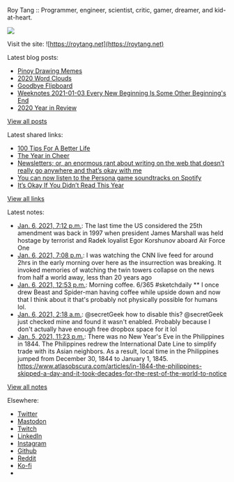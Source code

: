 Roy Tang :: Programmer, engineer, scientist, critic, gamer, dreamer, and kid-at-heart.

![](https://roytang.net/static/img/profile.jpg)

Visit the site: ![https://roytang.net](https://roytang.net)

Latest blog posts:

- [Pinoy Drawing Memes](https://roytang.net/2021/01/pinoy-drawing-memes/)
- [2020 Word Clouds](https://roytang.net/2021/01/word-clouds/)
- [Goodbye Flipboard](https://roytang.net/2021/01/goodbye-flipboard/)
- [Weeknotes 2021-01-03 Every New Beginning Is Some Other Beginning&#x27;s End](https://roytang.net/2021/01/weeknotes-2021-01-03/)
- [2020 Year in Review](https://roytang.net/2021/01/2020-year-in-review/)

[View all posts](https://roytang.net/blog)

Latest shared links:

- [100 Tips For A Better Life](https://roytang.net/2021/01/100-tips-for-a-better-life/)
- [The Year in Cheer](https://roytang.net/2021/01/the-year-in-cheer/)
- [Newsletters; or, an enormous rant about writing on the web that doesn’t really go anywhere and that’s okay with me](https://roytang.net/2021/01/newsletters-or-an-enormous-rant-about-writing-on-the-web-that-doesnt-really-go-anywhere-and-thats-ok/)
- [You can now listen to the Persona game soundtracks on Spotify](https://roytang.net/2021/01/you-can-now-listen-to-the-persona-game-soundtracks-on-spotify/)
- [It’s Okay If You Didn’t Read This Year](https://roytang.net/2021/01/its-okay-if-you-didnt-read-this-year/)

[View all links](https://roytang.net/links)

Latest notes:

- [Jan. 6, 2021, 7:12 p.m.](https://roytang.net/2021/01/1347018337990021122/): The last time the US considered the 25th amendment was back in 1997 when president James Marshall was held hostage by terrorist and Radek loyalist Egor Korshunov aboard Air Force One
- [Jan. 6, 2021, 7:08 p.m.](https://roytang.net/2021/01/1347017186317983745/): I was watching the CNN live feed for around 2hrs in the early morning over here as the insurrection was breaking. It invoked memories of watching the twin towers collapse on the news from half a world away, less than 20 years ago
- [Jan. 6, 2021, 12:53 p.m.](https://roytang.net/2021/01/1346922745234223104/): Morning coffee. 6/365 #sketchdaily ** I once drew Beast and Spider-man having coffee while upside down and now that I think about it that&#x27;s probably not physically possible for humans lol.
- [Jan. 6, 2021, 2:18 a.m.](https://roytang.net/2021/01/1346763019800334337/): @secretGeek how to disable this? @secretGeek just checked mine and found it wasn&#x27;t enabled. Probably because I don&#x27;t actually have enough free dropbox space for it lol
- [Jan. 5, 2021, 11:23 p.m.](https://roytang.net/2021/01/1346718914764369927/): There was no New Year&#x27;s Eve in the Philippines in 1844. The Philippines redrew the International Date Line to simplify trade with its Asian neighbors. As a result, local time in the Philippines jumped from December 30, 1844 to January 1, 1845. https://www.atlasobscura.com/articles/in-1844-the-philippines-skipped-a-day-and-it-took-decades-for-the-rest-of-the-world-to-notice

[View all notes](https://roytang.net/notes)

Elsewhere:

- [Twitter](https://twitter.com/roytang)
- [Mastodon](https://mastodon.technology/@roytang)
- [Twitch](https://twitch.tv/twitchyroy)
- [LinkedIn](https://www.linkedin.com/in/roytang)
- [Instagram](https://instagram.com/roytang0400)
- [Github](https://github.com/roytang)
- [Reddit](https://reddit.com/u/hungryroy)
- [Ko-fi](https://ko-fi.com/roytang)
- [](mailto:hello@roytang.net)